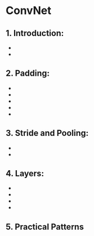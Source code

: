 # ConvNet

## 1. Introduction:
-
-

## 2. Padding:
-
-
-
-
-

## 3. Stride and Pooling:
-
-

## 4. Layers:
-
-
-
-

## 5. Practical Patterns
